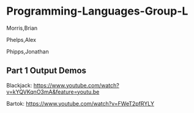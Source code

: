 # Programming-Languages-Group-L

Morris,Brian

Phelps,Alex

Phipps,Jonathan

## Part 1 Output Demos
Blackjack:  https://www.youtube.com/watch?v=kYQVKqnO3mA&feature=youtu.be

Bartok:  https://www.youtube.com/watch?v=FWeT2pfRYLY

